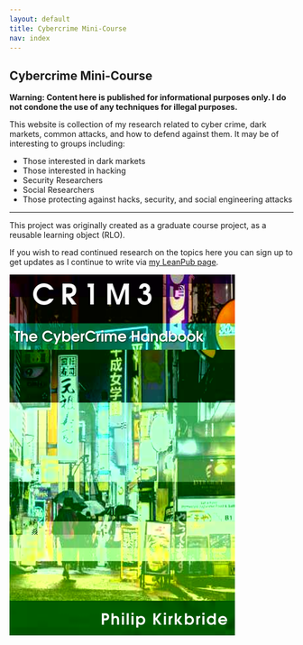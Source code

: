 ```yaml
---
layout: default
title: Cybercrime Mini-Course
nav: index
---
```


## Cybercrime Mini-Course

**Warning: Content here is published for informational purposes only. I do not condone the use of any techniques for illegal purposes.**

This website is collection of my research related to cyber crime, dark markets, common attacks, and how to defend against them. It may be of interesting to groups including:

- Those interested in dark markets
- Those interested in hacking
- Security Researchers
- Social Researchers
- Those protecting against hacks, security, and social engineering attacks

---

This project was originally created as a graduate course project, as a reusable learning object (RLO).

If you wish to read continued research on the topics here you can sign up to get updates as I continue to write via [my LeanPub page](https://leanpub.com/CR1M3).


[![CR1M3 Book Cover](./imgs/cover.png)](https://leanpub.com/CR1M3)
